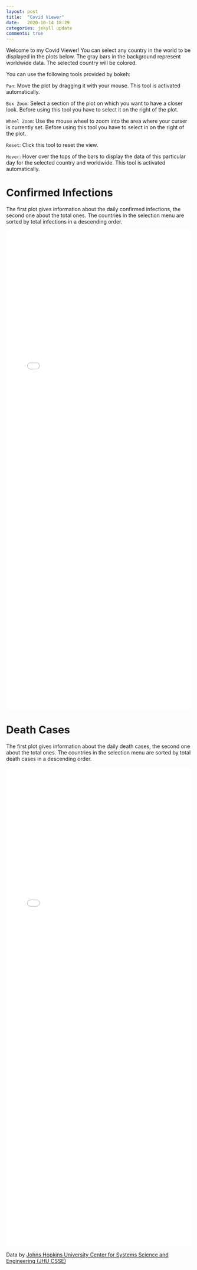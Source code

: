 ```yaml
---
layout: post
title:  "Covid Viewer"
date:   2020-10-14 18:29
categories: jekyll update
comments: true
---
```


Welcome to my Covid Viewer!
You can select any country in the world to be displayed in the plots below. 
The gray bars in the background represent worldwide data. The selected country will be colored.

You can use the following tools provided by bokeh:

`Pan`: Move the plot by dragging it with your mouse. This tool is activated automatically.

`Box Zoom`: Select a section of the plot on which you want to have a closer look. Before using this tool you have to select it on the right of the plot.

`Wheel Zoom`: Use the mouse wheel to zoom into the area where your curser is currently set. Before using this tool you have to select in on the right of the plot.

`Reset`: Click this tool to reset the view.

`Hover`: Hover over the tops of the bars to display the data of this particular day for the selected country and worldwide. This tool is activated automatically.


# Confirmed Infections 

The first plot gives information about the daily confirmed infections, the second one about the total ones.
The countries in the selection menu are sorted by total infections in a descending order.

<iframe class="plot" src="/assets/infections.html"
    sandbox="allow-same-origin allow-scripts"
    width="100%"
    height="1300"
    scrolling="yes"
    seamless="seamless"
    frameborder="0">
</iframe>

# Death Cases

The first plot gives information about the daily death cases, the second one about the total ones.
The countries in the selection menu are sorted by total death cases in a descending order.

<iframe class="plot" src="/assets/deaths.html"
    sandbox="allow-same-origin allow-scripts"
    width="100%"
    height="1300"
    scrolling="yes"
    seamless="seamless"
    frameborder="0">
</iframe>

Data by <a href="https://github.com/CSSEGISandData/COVID-19" target="_blank">Johns Hopkins University Center for Systems Science and Engineering (JHU CSSE)</a>
